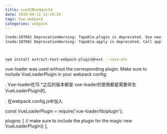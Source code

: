 ```yaml
---
title: vue迁移webpack4
date: 2018-09-11 11:10:24
tags: Vue webpack
categories: webpack
---
```

``` bash
(node:10768) DeprecationWarning: Tapable.plugin is deprecated. Use new API on `.hooks` instead
(node:10768) DeprecationWarning: Tapable.apply is deprecated. Call apply on the plugin directly instead



npm install extract-text-webpack-plugin@next --save-dev
```


vue-loader was used without the corresponding plugin. Make sure to include VueLoaderPlugin in your webpack config.

. Vue-loader在15.*之后的版本都是 vue-loader的使用都是需要伴生 VueLoaderPlugin的,

. 在webpack.config.js中加入

const VueLoaderPlugin = require('vue-loader/lib/plugin');

plugins: [
        // make sure to include the plugin for the magic
        new VueLoaderPlugin()
    ],